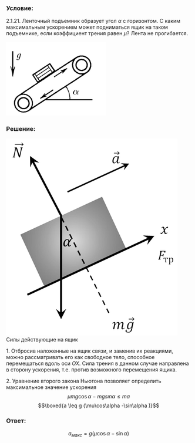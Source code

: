 ###  Условие: 

$2.1.21.$ Ленточный подъемник образует угол $\alpha$ с горизонтом. С каким максимальным ускорением может подниматься ящик на таком подъемнике, если коэффициент трения равен $\mu$? Лента не прогибается. 

![ К задаче 2.1.21 |271x202, 31%](../../img/2.1.21/statement.png)

###  Решение: 

![ Силы действующие на ящик |466x536, 31%](../../img/2.1.21/sol.png)  Силы действующие на ящик 

1\. Отбросив наложенные на ящик связи, и заменив их реакциями, можно рассматривать его как свободное тело, способное перемещаться вдоль оси $ОХ$. Сила трения в данном случае направлена в сторону ускорения, т.е. против возможного перемещения ящика. 

2\. Уравнение второго закона Ньютона позволяет определить максимальное значение ускорения $$\mu mg \cos\alpha -mg sın \alpha\leq ma$$ $$\boxed{a \leq g (\mu\cos\alpha -\sin\alpha )}$$ 

###  Ответ: 

$$a_{макс} = g(\mu\cos\alpha − \sin\alpha )$$ 
